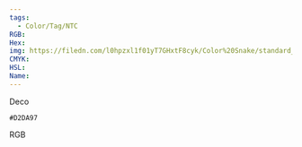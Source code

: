 ```yaml
---
tags:
  - Color/Tag/NTC
RGB:
Hex:
img: https://filedn.com/l0hpzxl1f01yT7GHxtF8cyk/Color%20Snake/standard_csv_to_svg//D2DA97.svg
CMYK:
HSL:
Name:
---
```

Deco
```palette
#D2DA97
```
RGB
